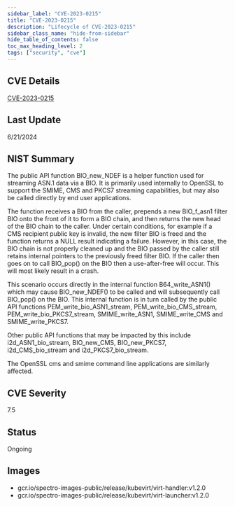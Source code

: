 ```yaml
---
sidebar_label: "CVE-2023-0215"
title: "CVE-2023-0215"
description: "Lifecycle of CVE-2023-0215"
sidebar_class_name: "hide-from-sidebar"
hide_table_of_contents: false
toc_max_heading_level: 2
tags: ["security", "cve"]
---
```


## CVE Details

[CVE-2023-0215](https://nvd.nist.gov/vuln/detail/CVE-2023-0215)


## Last Update

6/21/2024

## NIST Summary

The public API function BIO_new_NDEF is a helper function used for streaming
ASN.1 data via a BIO. It is primarily used internally to OpenSSL to support the
SMIME, CMS and PKCS7 streaming capabilities, but may also be called directly by
end user applications.

The function receives a BIO from the caller, prepends a new BIO_f_asn1 filter
BIO onto the front of it to form a BIO chain, and then returns the new head of
the BIO chain to the caller. Under certain conditions, for example if a CMS
recipient public key is invalid, the new filter BIO is freed and the function
returns a NULL result indicating a failure. However, in this case, the BIO chain
is not properly cleaned up and the BIO passed by the caller still retains
internal pointers to the previously freed filter BIO. If the caller then goes on
to call BIO_pop() on the BIO then a use-after-free will occur. This will most
likely result in a crash.



This scenario occurs directly in the internal function B64_write_ASN1() which
may cause BIO_new_NDEF() to be called and will subsequently call BIO_pop() on
the BIO. This internal function is in turn called by the public API functions
PEM_write_bio_ASN1_stream, PEM_write_bio_CMS_stream, PEM_write_bio_PKCS7_stream,
SMIME_write_ASN1, SMIME_write_CMS and SMIME_write_PKCS7.

Other public API functions that may be impacted by this include
i2d_ASN1_bio_stream, BIO_new_CMS, BIO_new_PKCS7, i2d_CMS_bio_stream and
i2d_PKCS7_bio_stream.

The OpenSSL cms and smime command line applications are similarly affected.





## CVE Severity

7.5

## Status

Ongoing

## Images

- gcr.io/spectro-images-public/release/kubevirt/virt-handler:v1.2.0
- gcr.io/spectro-images-public/release/kubevirt/virt-launcher:v1.2.0


